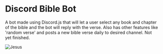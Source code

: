 # Discord Bible Bot
A bot made using Discord.js that will let a user select any book and chapter of the bible and the bot will reply with the verse. Also has other features like 'random verse' and posts a new bible verse daily to desired channel. Not yet finished.

![Jesus](https://media.discordapp.net/attachments/1046859574986162260/1063276802237284363/ChristInTheDesert.jpg)
